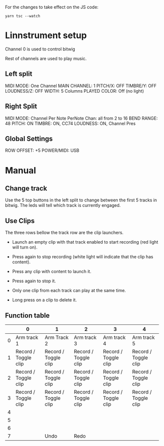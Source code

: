 For the changes to take effect on the JS code:

```
yarn tsc --watch
```

# Linnstrument setup

Channel 0 is used to control bitwig

Rest of channels are used to play music.

## Left split

MIDI MODE: One Channel
MAIN CHANNEL: 1
PITCH/X: OFF
TIMBRE/Y: OFF
LOUDNESS/Z: OFF
WIDTH: 5 Columns
PLAYED COLOR: Off (no light)

## Right Split

MIDI MODE: Channel Per Note
PerNote Chan: all from 2 to 16
BEND RANGE: 48
PITCH: ON
TIMBRE: ON, CC74
LOUDNESS: ON, Channel Pres

## Global Settings

ROW OFFSET: +5
POWER/MIDI: USB

# Manual

## Change track

Use the 5 top buttons in the left split to change between the first 5 tracks
in bitwig. The leds will tell which track is currently engaged.

## Use Clips

The three rows bellow the track row are the clip launchers.

- Launch an empty clip with that track enabled to start recording (red light
will turn on).

- Press again to stop recording (white light will indicate that the clip has
content).

- Press any clip with content to launch it.

- Press again to stop it.

- Only one clip from each track can play at the same time.

- Long press on a clip to delete it.

## Function table

|   | 0                            | 1                    | 2                    | 3                    | 4                    |
|---|------------------------------|----------------------|----------------------|----------------------|----------------------|
| 0 | Arm track 1                  | Arm Track 2          | Arm track 3          | Arm track 4          | Arm track 5          |
| 1 | Record / Toggle clip         | Record / Toggle clip | Record / Toggle clip | Record / Toggle clip | Record / Toggle clip |
| 2 | Record / Toggle clip         | Record / Toggle clip | Record / Toggle clip | Record / Toggle clip | Record / Toggle clip |
| 3 | Record / Toggle clip         | Record / Toggle clip | Record / Toggle clip | Record / Toggle clip | Record / Toggle clip |
| 4 |                              |                      |                      |                      |                      |
| 5 |                              |                      |                      |                      |                      |
| 6 |                              |                      |                      |                      |                      |
| 7 |  | Undo   | Redo                  |                      |                      |